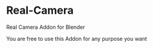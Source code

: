 # Real-Camera
Real Camera Addon for Blender

You are free to use this Addon for any purpose you want
